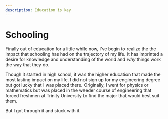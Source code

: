```yaml
---
description: Education is key
---
```


# Schooling

Finally out of education for a little while now, I've begin to realize the the impact that schooling has had on the trajectory of my life. It has imprinted a desire for knowledge and understanding of the world and _why_ things work the way that they do.&#x20;

Though it started in high school, it was the higher education that made the most lasting impact on my life. I did not sign up for my engineering degree but got lucky that I was placed there. Originally, I went for physics or mathematics but was placed in the weeder course of engineering that forced freshmen at Trinity University to find the major that would best suit them.&#x20;

But I got through it and stuck with it.&#x20;
